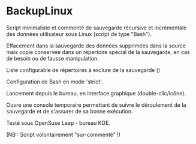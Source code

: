 # BackupLinux
Script minimaliste et commenté de sauvegarde récursive et incrémentale des données utilisateur sous Linux (script de type "Bash").

Effacement dans la sauvegarde des données supprimées dans la source mais copie conservée dans un répertoire spécial de la sauvegarde, en cas de besoin ou de fausse manipulation.

Liste configurable de répertoires à exclure de la sauvegarde ()

Configuration de Bash en mode 'strict'.

Lancement depuis le bureau, en interface graphique (double-clic/icône).

Ouvre une console temporaire permettant de suivre le déroulement de la sauvegarde et de s'assurer de sa bonne exécution.

Testé sous OpenSuse Leap - bureau KDE.

(NB : Script volontairement "sur-commenté" !)
